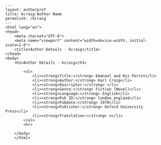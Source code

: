 
    ---
    layout: authorprof
    title: kcraig'Author Name 
    permalink: /kcraig
    ---
    <html lang="en">
    <head>
        <meta charset="UTF-8">
        <meta name="viewport" content="width=device-width, initial-scale=1.0">
        <title>Author Details - kcraig</title>
    </head>
    <body>
        <h1>Author Details - kcraig</h1>
        
            <ul>
                <li><strong>Title:</strong> Emanuel and His Parrot</li>
                <li><strong>Author:</strong> Karl Craig</li>
                <li><strong>Descriptor:</strong> </li>
                <li><strong>Genre:</strong> Fiction (Novel)</li>
                <li><strong>Language:</strong> English</li>
                <li><strong>Pub ID:</strong> london_england</li>
                <li><strong>Pubdate:</strong> 1970</li>
                <li><strong>Publisher:</strong> Oxford University Press</li>
                <li><strong>Translation:</strong> n</li>
            </ul>
            <hr>
            
        </body>
        </html>
        